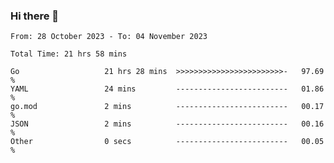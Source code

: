 ### Hi there 👋

<!--
**zhumeme/zhumeme** is a ✨ _special_ ✨ repository because its `README.md` (this file) appears on your GitHub profile.

Here are some ideas to get you started:

- 🔭 I’m currently working on ...
- 🌱 I’m currently learning ...
- 👯 I’m looking to collaborate on ...
- 🤔 I’m looking for help with ...
- 💬 Ask me about ...
- 📫 How to reach me: ...
- 😄 Pronouns: ...
- ⚡ Fun fact: ...
-->

<!--START_SECTION:waka-->

```all_time
From: 28 October 2023 - To: 04 November 2023

Total Time: 21 hrs 58 mins

Go                   21 hrs 28 mins  >>>>>>>>>>>>>>>>>>>>>>>>-   97.69 %
YAML                 24 mins         -------------------------   01.86 %
go.mod               2 mins          -------------------------   00.17 %
JSON                 2 mins          -------------------------   00.16 %
Other                0 secs          -------------------------   00.05 %
```

<!--END_SECTION:waka-->
